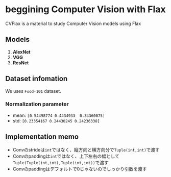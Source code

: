 # beggining Computer Vision with Flax

CVFlax is a material to study Computer Vision models using Flax


## Models

1. **AlexNet**
2. **VGG**
3. **ResNet**

## Dataset infomation

We uses `Food-101` dataset.

### Normalization parameter

- mean: `[0.54498774 0.4434933  0.34360075]`
- std: `[0.23354167 0.24430245 0.24236338]`

## Implementation memo

- Convのstrideは`int`ではなく、縦方向と横方向分で`Tuple(int,int)`で渡す
- Convのpaddingは`int`ではなく、上下左右の幅として`Tuple(Tuple(int,int),Tuple(int,int))`で渡す
- Convのpaddingはデフォルトで0じゃないのでしっかり引数を渡す
